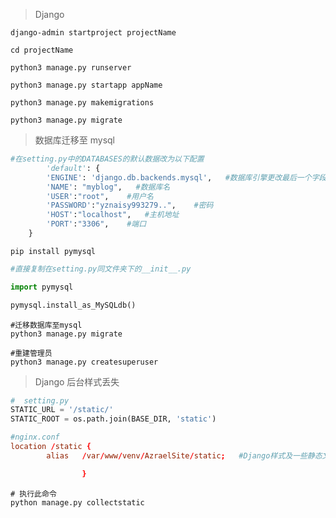> Django

```shell
django-admin startproject projectName

cd projectName

python3 manage.py runserver

python3 manage.py startapp appName

python3 manage.py makemigrations

python3 manage.py migrate

```

> 数据库迁移至 mysql

```python
#在setting.py中的DATABASES的默认数据改为以下配置
        'default': {
        'ENGINE': 'django.db.backends.mysql',   #数据库引擎更改最后一个字段
        'NAME': "myblog",   #数据库名
        'USER':"root",    #用户名
        'PASSWORD':"yznaisy993279..",    #密码
        'HOST':"localhost",   #主机地址
        'PORT':"3306",    #端口
    }
```

```shell
pip install pymysql
```

```python
#直接复制在setting.py同文件夹下的__init__.py

import pymysql

pymysql.install_as_MySQLdb()

```

```shell
#迁移数据库至mysql
python3 manage.py migrate
```

```shell
#重建管理员
python3 manage.py createsuperuser
```

> Django 后台样式丢失

```python
#  setting.py
STATIC_URL = '/static/'
STATIC_ROOT = os.path.join(BASE_DIR, 'static')
```

```conf
#nginx.conf
location /static {
        alias   /var/www/venv/AzraelSite/static;   #Django样式及一些静态文件

                }
```

```shell
# 执行此命令
python manage.py collectstatic
```
